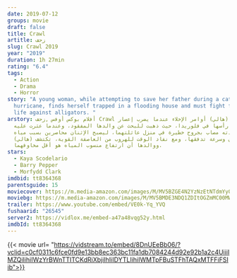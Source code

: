 ```yaml
---
date: 2019-07-12
groups: movie
draft: false
title: Crawl
artitle: زحف
slug: Crawl 2019
year: "2019"
duration: 1h 27min
rating: "6.4"
tags:
  - Action
  - Drama
  - Horror
story: "A young woman, while attempting to save her father during a category 5
  hurricane, finds herself trapped in a flooding house and must fight for her
  life against alligators. "
arstory: أفلام بوكس أوفس ,زحف Crawl تتجاهل (هالي) أوامر الإخلاء عندما يضرب إعصار
  هائل مسقط رأسها في فلوريدا، حيث ذهبت للبحث عن والدها المفقود، وعندما عثرت عليه
  وجدته مصاب بجروح خطيرة في منزل عائلتهما، ليصبح الإثنان محاصرين بسبب مياه
  الفيضان وسرعة تدفقها، ومع نفاد الوقت للهروب من العاصفة القوية، تكتشف (هالي)
  ووالدها أن ارتفاع منسوب المياه هو أقل مخاوفهما.
stars:
  - Kaya Scodelario
  - Barry Pepper
  - Morfydd Clark
imdbid: tt8364368
parentsguide: 15
moviecover: https://m.media-amazon.com/images/M/MV5BZGE4N2YzNzEtNTdmYy00ZjhkLTgyYWQtOGM4OTQ0ZGEzZGU5XkEyXkFqcGdeQXVyMDM2NDM2MQ@@._V1_UX182_CR0,0,182,268_AL_.jpg
moviebg: https://m.media-amazon.com/images/M/MV5BMDE3NDQ1ZDItOGZmMC00MWNmLThlOGYtYTQ3Y2FkZTc0MWE5XkEyXkFqcGdeQXVyNzI1NzMxNzM@._V1_SX1777_CR0,0,1777,998_AL_.jpg
trailer: https://www.youtube.com/embed/VE0k-Yq_YVQ
fushaarid: "26545"
server2: https://vidlox.me/embed-a47a48vqg52y.html
imdbId: tt8364368
---
```


{{< movie url= "https://vidstream.to/embed/8DnUEeBb06/?vclid=c0cf0311c6fce0fd9e13bb8ec363bc11fa1db7084244d92e92b1a2c4UiiiIMZQiIihiIWzYrBWnTTITCKdRiXbjiIhIiIDYTLIihiIWMTpFBuSTFhTAQxMTFFiFSIib">}}
